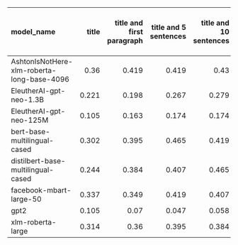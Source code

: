 | model_name                                 |   title |   title and first paragraph |   title and 5 sentences |   title and 10 sentences |   title and first sentence each paragraph | raw text   |
|:-------------------------------------------|--------:|----------------------------:|------------------------:|-------------------------:|------------------------------------------:|:-----------|
| AshtonIsNotHere-xlm-roberta-long-base-4096 |   0.36  |                       0.419 |                   0.419 |                    0.43  |                                     0.442 | 0.465      |
| EleutherAI-gpt-neo-1.3B                    |   0.221 |                       0.198 |                   0.267 |                    0.279 |                                     0.302 | 0.267      |
| EleutherAI-gpt-neo-125M                    |   0.105 |                       0.163 |                   0.174 |                    0.174 |                                     0.081 | 0.105      |
| bert-base-multilingual-cased               |   0.302 |                       0.395 |                   0.465 |                    0.419 |                                     0.395 | 0.442      |
| distilbert-base-multilingual-cased         |   0.244 |                       0.384 |                   0.407 |                    0.465 |                                     0.407 | **0.477**  |
| facebook-mbart-large-50                    |   0.337 |                       0.349 |                   0.419 |                    0.407 |                                     0.407 | 0.430      |
| gpt2                                       |   0.105 |                       0.07  |                   0.047 |                    0.058 |                                     0.081 | 0.151      |
| xlm-roberta-large                          |   0.314 |                       0.36  |                   0.395 |                    0.384 |                                     0.419 | 0.384      |